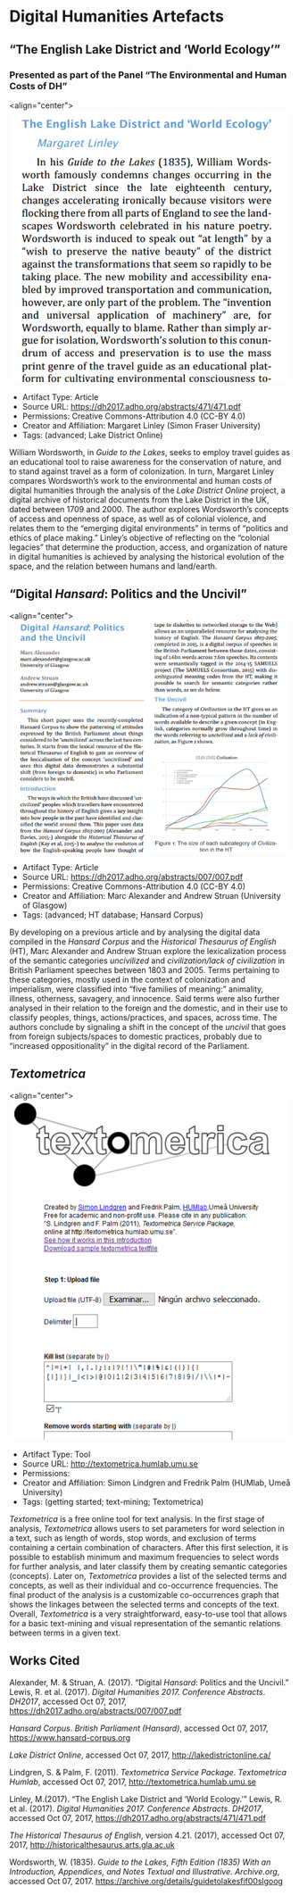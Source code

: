 # Digital Humanities Artefacts

## “The English Lake District and ‘World Ecology’”

### Presented as part of the Panel “The Environmental and Human Costs of DH”

<align="center"> ![screenshot](https://github.com/LidiAzul/Digital-Humanities/blob/master/2017-10-07%20(5).png?raw=true)

* Artifact Type: Article
* Source URL: https://dh2017.adho.org/abstracts/471/471.pdf
* Permissions: Creative Commons-Attribution 4.0 (CC-BY 4.0)
* Creator and Affiliation: Margaret Linley (Simon Fraser University)
* Tags: (advanced; Lake District Online)

William Wordsworth, in *Guide to the Lakes*, seeks to employ travel guides as an educational tool to raise awareness for the conservation of nature, and to stand against travel as a form of colonization. In turn, Margaret Linley compares Wordsworth’s work to the environmental and human costs of digital humanities through the analysis of the *Lake District Online* project, a digital archive of historical documents from the Lake District in the UK, dated between 1709 and 2000. The author explores Wordsworth’s concepts of access and openness of space, as well as of colonial violence, and relates them to the “emerging digital environments” in terms of “politics and ethics of place making.” Linley’s objective of reflecting on the “colonial legacies” that determine the production, access, and organization of nature in digital humanities is achieved by analysing the historical evolution of the space, and the relation between humans and land/earth. 

## “Digital *Hansard*: Politics and the Uncivil” 

<align="center"> ![screenshot](https://github.com/LidiAzul/Digital-Humanities/blob/master/2017-10-07%20(3).png?raw=true)

* Artifact Type: Article
* Source URL: https://dh2017.adho.org/abstracts/007/007.pdf
* Permissions: Creative Commons-Attribution 4.0 (CC-BY 4.0)
* Creator and Affiliation: Marc Alexander and Andrew Struan (University of Glasgow)
* Tags: (advanced; HT database; Hansard Corpus)

By developing on a previous article and by analysing the digital data compiled in the *Hansard Corpus* and the *Historical Thesaurus of English* (HT), Marc Alexander and Andrew Struan explore the lexicalization process of the semantic categories *uncivilized* and *civilization/lack of civilization* in British Parliament speeches between 1803 and 2005. Terms pertaining to these categories, mostly used in the context of colonization and imperialism, were classified into “five families of meaning:” animality, illness, otherness, savagery, and innocence. Said terms were also further analysed in their relation to the foreign and the domestic, and in their use to classify peoples, things, actions/practices, and spaces, across time. The authors conclude by signaling a shift in the concept of the *uncivil* that goes from foreign subjects/spaces to domestic practices, probably due to “increased oppositionality” in the digital record of the Parliament.


## *Textometrica*

<align="center"> ![screenshot](https://github.com/LidiAzul/Digital-Humanities/blob/master/2017-10-07%20(7).png?raw=true)

* Artifact Type: Tool
* Source URL: http://textometrica.humlab.umu.se
* Permissions: 
* Creator and Affiliation: Simon Lindgren and Fredrik Palm (HUMlab, Umeå University)
* Tags: (getting started; text-mining; Textometrica)

*Textometrica* is a free online tool for text analysis. In the first stage of analysis, *Textometrica* allows users to set parameters for word selection in a text, such as length of words, stop words, and exclusion of terms containing a certain combination of characters. After this first selection, it is possible to establish minimum and maximum frequencies to select words for further analysis, and later classify them by creating semantic categories (concepts). Later on, *Textometrica* provides a list of the selected terms and concepts, as well as their individual and co-occurrence frequencies. The final product of the analysis is a customizable co-occurrences graph that shows the linkages between the selected terms and concepts of the text. Overall, *Textometrica* is a very straightforward, easy-to-use tool that allows for a basic text-mining and visual representation of the semantic relations between terms in a given text. 

## Works Cited

Alexander, M. & Struan, A. (2017). “Digital *Hansard*: Politics and the Uncivil.” Lewis, R. et al. (2017). *Digital Humanities 2017. Conference Abstracts*. *DH2017*, accessed Oct 07, 2017, https://dh2017.adho.org/abstracts/007/007.pdf

*Hansard Corpus*. *British Parliament (Hansard)*, accessed Oct 07, 2017, https://www.hansard-corpus.org

*Lake District Online*, accessed Oct 07, 2017, http://lakedistrictonline.ca/

Lindgren, S. & Palm, F. (2011). *Textometrica Service Package*. *Textometrica Humlab*, accessed Oct 07, 2017, http://textometrica.humlab.umu.se

Linley, M.(2017). “The English Lake District and ‘World Ecology.’” Lewis, R. et al. (2017). *Digital Humanities 2017. Conference Abstracts*. *DH2017*, accessed Oct 07, 2017, https://dh2017.adho.org/abstracts/471/471.pdf

*The Historical Thesaurus of English*, version 4.21. (2017), accessed Oct 07, 2017, http://historicalthesaurus.arts.gla.ac.uk

Wordsworth, W. (1835). *Guide to the Lakes, Fifth Edition (1835) With an Introduction, Appendices, and Notes Textual and Illustrative*. *Archive.org*, accessed Oct 07, 2017. https://archive.org/details/guidetolakesfif00slgoog
